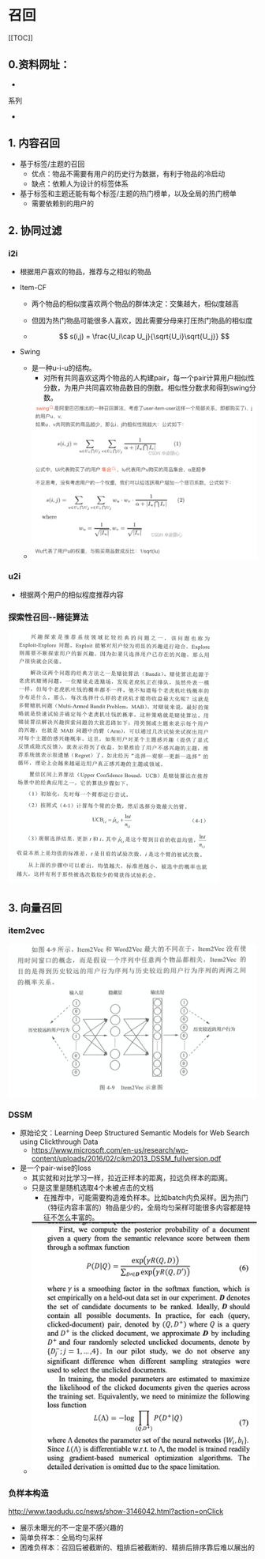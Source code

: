 # 召回

[[TOC]]

## 0.资料网址：

- 

系列

- 



## 1. 内容召回

- 基于标签/主题的召回
  - 优点：物品不需要有用户的历史行为数据，有利于物品的冷启动
  - 缺点：依赖人为设计的标签体系
- 基于标签和主题还能有每个标签/主题的热门榜单，以及全局的热门榜单
  - 需要依赖别的用户的

## 2. 协同过滤

### i2i

- 根据用户喜欢的物品，推荐与之相似的物品

- Item-CF

  - 两个物品的相似度喜欢两个物品的群体决定：交集越大，相似度越高

  - 但因为热门物品可能很多人喜欢，因此需要分母来打压热门物品的相似度

  - $$
    s(i,j) = \frac{U_i\cap U_j}{\sqrt{U_i}\sqrt{U_j}}
    $$

    

- Swing

  - 是一种u-i-u的结构。
    - 对所有共同喜欢这两个物品的人构建pair，每一个pair计算用户相似性分数，为用户共同喜欢物品数目的倒数。相似性分数求和得到swing分数。
  - <img src="./pic/image-20230628104902899-7920546.png" alt="image-20230628104902899" style="zoom:50%;" />

### u2i

- 根据两个用户的相似程度推荐内容



### 探索性召回--赌徒算法

<img src="./pic/image-20230628114916327-7924158.png" alt="image-20230628114916327" style="zoom:50%;" />



## 3. 向量召回

### item2vec

![image-20230628120034104](./pic/image-20230628120034104-7924835.png)

### DSSM

- 原始论文：Learning Deep Structured Semantic Models for Web Search using Clickthrough Data
  - https://www.microsoft.com/en-us/research/wp-content/uploads/2016/02/cikm2013_DSSM_fullversion.pdf
- 是一个pair-wise的loss
  - 其实就和对比学习一样，拉近正样本的距离，拉远负样本的距离。
  - 只是这里是随机选取4个未被点击的文档
    - 在推荐中，可能需要构造难负样本。比如batch内负采样。因为热门（特征内容丰富的）物品是少的，全局均匀采样可能很多内容都是特征不怎么丰富的。
  - <img src="./pic/image-20230628143050162-7933851.png" alt="image-20230628143050162" style="zoom:50%;" />



### 负样本构造

http://www.taodudu.cc/news/show-3146042.html?action=onClick

- 展示未曝光的不一定是不感兴趣的
- 简单负样本：全局均匀采样
- 困难负样本：召回后被截断的、粗排后被截断的、精排后排序靠后难以展出的
